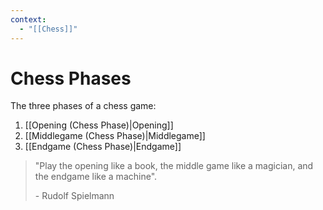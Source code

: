 ```yaml
---
context:
  - "[[Chess]]"
---
```


# Chess Phases

The three phases of a chess game:

1. [[Opening (Chess Phase)|Opening]]
2. [[Middlegame (Chess Phase)|Middlegame]]
3. [[Endgame (Chess Phase)|Endgame]]

> "Play the opening like a book, the middle game like a magician, and the endgame like a machine".
>
> \- Rudolf Spielmann
